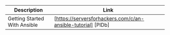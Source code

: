 | Description  | Link |
| ----- | ----- |
| Getting Started With Ansible | [https://serversforhackers.com/c/an-ansible-tutorial] [PlDb]  |
